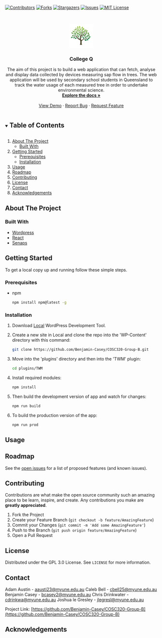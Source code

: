 [![Contributors][contributors-shield]][contributors-url]
[![Forks][forks-shield]][forks-url]
[![Stargazers][stars-shield]][stars-url]
[![Issues][issues-shield]][issues-url]
[![MIT License][license-shield]][license-url]

<br />
<p align="center">
  <a href="https://github.com/Benjamin-Casey/COSC320-Group-B">
    <img src="images/logo.png" alt="Logo" width="80" height="80">
  </a>

  <h3 align="center">College Q</h3>

  <p align="center">
    The aim of this project is to build a web application  that  can  fetch,  analyse  and  display  data  collected  by  devices  measuring  sap flow in trees. The web application will be used by secondary school students in Queensland  to  track  the  water  usage  of  each  measured  tree  in  order  to  undertake  environmental science.
    <br />
    <a href="hhttps://github.com/Benjamin-Casey/COSC320-Group-B"><strong>Explore the docs »</strong></a>
    <br />
    <br />
    <a href="hhttps://github.com/Benjamin-Casey/COSC320-Group-B">View Demo</a>
    ·
    <a href="https://github.com/Benjamin-Casey/COSC320-Group-B/issues">Report Bug</a>
    ·
    <a href="https://github.com/Benjamin-Casey/COSC320-Group-B/issues">Request Feature</a>
  </p>
</p>

<details open="open">
  <summary><h2 style="display: inline-block">Table of Contents</h2></summary>
  <ol>
    <li>
      <a href="#about-the-project">About The Project</a>
      <ul>
        <li><a href="#built-with">Built With</a></li>
      </ul>
    </li>
    <li>
      <a href="#getting-started">Getting Started</a>
      <ul>
        <li><a href="#prerequisites">Prerequisites</a></li>
        <li><a href="#installation">Installation</a></li>
      </ul>
    </li>
    <li><a href="#usage">Usage</a></li>
    <li><a href="#roadmap">Roadmap</a></li>
    <li><a href="#contributing">Contributing</a></li>
    <li><a href="#license">License</a></li>
    <li><a href="#contact">Contact</a></li>
    <li><a href="#acknowledgements">Acknowledgements</a></li>
  </ol>
</details>

## About The Project

### Built With

- [Wordpress](https://wordpress.com/)
- [React](https://reactjs.org/)
- [Senaps](https://products.csiro.au/senaps/)

## Getting Started

To get a local copy up and running follow these simple steps.

### Prerequisites

- npm
  ```sh
  npm install npm@latest -g
  ```

### Installation
1. Download [Local](https://localwp.com/) WordPress Development Tool.

2. Create a new site in Local and clone the repo into the 'WP-Content' directory with this command:
   ```sh
   git clone https://github.com/Benjamin-Casey/COSC320-Group-B.git
   ```

3. Move into the 'plugins' directory and then into the 'TWM' plugin:
   ```sh
   cd plugins/TWM
   ```
4. Install required modules:
    ```sh
   npm install
   ```
5. Then build the development version of app and watch for changes:
   ```sh
   npm run build
   ```
6. To build the production version of the app:
    ```sh
   npm run prod
   ```

## Usage

## Roadmap

See the [open issues](https://github.com/Benjamin-Casey/COSC320-Group-B/issues) for a list of proposed features (and known issues).

## Contributing

Contributions are what make the open source community such an amazing place to be learn, inspire, and create. Any contributions you make are **greatly appreciated**.

1. Fork the Project
2. Create your Feature Branch (`git checkout -b feature/AmazingFeature`)
3. Commit your Changes (`git commit -m 'Add some AmazingFeature'`)
4. Push to the Branch (`git push origin feature/AmazingFeature`)
5. Open a Pull Request

## License

Distributed under the GPL 3.0 License. See `LICENSE` for more information.

## Contact

Adam Austin - aausti23@myune.edu.au
Caleb Bell - cbell25@myune.edu.au
Benjamin Casey - bcasey2@myune.edu.au
Chris Drinkwater - cdrinkwa@myune.edu.au
Joshua le Gresley - jlegresl@myune.edu.au

Project Link: [https://github.com/Benjamin-Casey/COSC320-Group-B](https://github.com/Benjamin-Casey/COSC320-Group-B)

## Acknowledgements

[contributors-shield]: https://img.shields.io/github/contributors/github_username/repo.svg?style=for-the-badge
[contributors-url]: https://github.com/Benjamin-Casey/COSC320-Group-B/graphs/contributors
[forks-shield]: https://img.shields.io/github/forks/github_username/repo.svg?style=for-the-badge
[forks-url]: https://github.com/Benjamin-Casey/COSC320-Group-B/network/members
[stars-shield]: https://img.shields.io/github/stars/github_username/repo.svg?style=for-the-badge
[stars-url]: https://github.com/Benjamin-Casey/COSC320-Group-B/stargazers
[issues-shield]: https://img.shields.io/github/issues/github_username/repo.svg?style=for-the-badge
[issues-url]: https://github.com/Benjamin-Casey/COSC320-Group-B/issues
[license-shield]: https://img.shields.io/github/license/github_username/repo.svg?style=for-the-badge
[license-url]: https://github.com/Benjamin-Casey/COSC320-Group-B/blob/master/LICENSE
